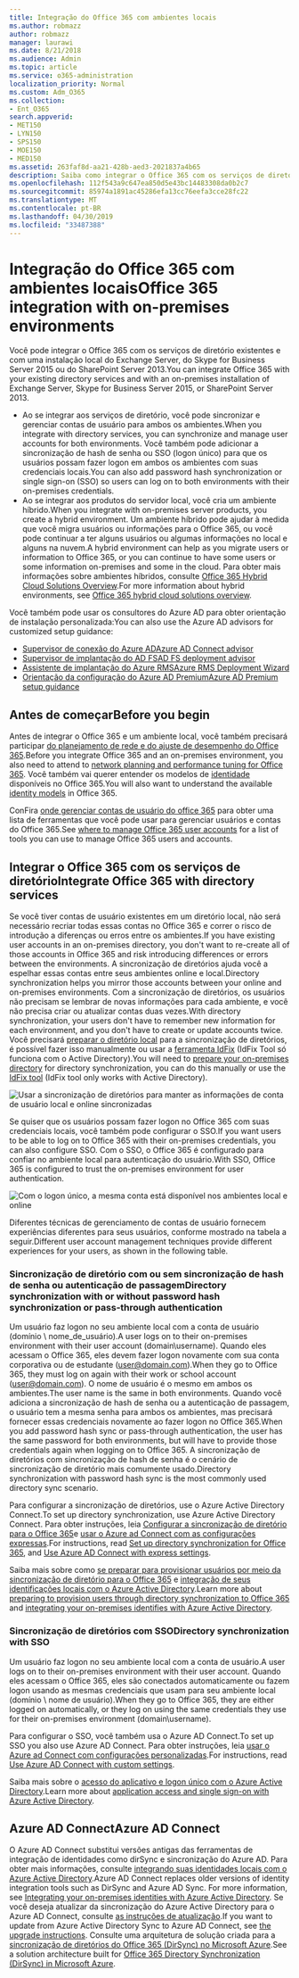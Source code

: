```yaml
---
title: Integração do Office 365 com ambientes locais
ms.author: robmazz
author: robmazz
manager: laurawi
ms.date: 8/21/2018
ms.audience: Admin
ms.topic: article
ms.service: o365-administration
localization_priority: Normal
ms.custom: Adm_O365
ms.collection:
- Ent_O365
search.appverid:
- MET150
- LYN150
- SPS150
- MOE150
- MED150
ms.assetid: 263faf8d-aa21-428b-aed3-2021837a4b65
description: Saiba como integrar o Office 365 com os serviços de diretório existentes.
ms.openlocfilehash: 112f543a9c647ea850d5e43bc14483308da0b2c7
ms.sourcegitcommit: 85974a1891ac45286efa13cc76eefa3cce28fc22
ms.translationtype: MT
ms.contentlocale: pt-BR
ms.lasthandoff: 04/30/2019
ms.locfileid: "33487388"
---
```

# <a name="office-365-integration-with-on-premises-environments"></a><span data-ttu-id="2e478-103">Integração do Office 365 com ambientes locais</span><span class="sxs-lookup"><span data-stu-id="2e478-103">Office 365 integration with on-premises environments</span></span>

<span data-ttu-id="2e478-104">Você pode integrar o Office 365 com os serviços de diretório existentes e com uma instalação local do Exchange Server, do Skype for Business Server 2015 ou do SharePoint Server 2013.</span><span class="sxs-lookup"><span data-stu-id="2e478-104">You can integrate Office 365 with your existing directory services and with an on-premises installation of Exchange Server, Skype for Business Server 2015, or SharePoint Server 2013.</span></span>
  
 - <span data-ttu-id="2e478-105">Ao se integrar aos serviços de diretório, você pode sincronizar e gerenciar contas de usuário para ambos os ambientes.</span><span class="sxs-lookup"><span data-stu-id="2e478-105">When you integrate with directory services, you can synchronize and manage user accounts for both environments.</span></span> <span data-ttu-id="2e478-106">Você também pode adicionar a sincronização de hash de senha ou SSO (logon único) para que os usuários possam fazer logon em ambos os ambientes com suas credenciais locais.</span><span class="sxs-lookup"><span data-stu-id="2e478-106">You can also add password hash synchronization or single sign-on (SSO) so users can log on to both environments with their on-premises credentials.</span></span>
 - <span data-ttu-id="2e478-107">Ao se integrar aos produtos do servidor local, você cria um ambiente híbrido.</span><span class="sxs-lookup"><span data-stu-id="2e478-107">When you integrate with on-premises server products, you create a hybrid environment.</span></span> <span data-ttu-id="2e478-108">Um ambiente híbrido pode ajudar à medida que você migra usuários ou informações para o Office 365, ou você pode continuar a ter alguns usuários ou algumas informações no local e alguns na nuvem.</span><span class="sxs-lookup"><span data-stu-id="2e478-108">A hybrid environment can help as you migrate users or information to Office 365, or you can continue to have some users or some information on-premises and some in the cloud.</span></span> <span data-ttu-id="2e478-109">Para obter mais informações sobre ambientes híbridos, consulte [Office 365 Hybrid Cloud Solutions Overview](https://support.office.com/article/59616fab-acdb-40e9-b414-cf0c965c80b7).</span><span class="sxs-lookup"><span data-stu-id="2e478-109">For more information about hybrid environments, see [Office 365 hybrid cloud solutions overview](https://support.office.com/article/59616fab-acdb-40e9-b414-cf0c965c80b7).</span></span>

<span data-ttu-id="2e478-110">Você também pode usar os consultores do Azure AD para obter orientação de instalação personalizada:</span><span class="sxs-lookup"><span data-stu-id="2e478-110">You can also use the Azure AD advisors for customized setup guidance:</span></span>
- [<span data-ttu-id="2e478-111">Supervisor de conexão do Azure AD</span><span class="sxs-lookup"><span data-stu-id="2e478-111">Azure AD Connect advisor</span></span>](https://aka.ms/aadconnectpwsync)
- [<span data-ttu-id="2e478-112">Supervisor de implantação do AD FS</span><span class="sxs-lookup"><span data-stu-id="2e478-112">AD FS deployment advisor</span></span>](https://aka.ms/adfsguidance)
- [<span data-ttu-id="2e478-113">Assistente de implantação do Azure RMS</span><span class="sxs-lookup"><span data-stu-id="2e478-113">Azure RMS Deployment Wizard</span></span>](https://aka.ms/azuremsguidance)
- [<span data-ttu-id="2e478-114">Orientação da configuração do Azure AD Premium</span><span class="sxs-lookup"><span data-stu-id="2e478-114">Azure AD Premium setup guidance</span></span>](https://aka.ms/aadpguidance)
   
## <a name="before-you-begin"></a><span data-ttu-id="2e478-115">Antes de começar</span><span class="sxs-lookup"><span data-stu-id="2e478-115">Before you begin</span></span>
<span data-ttu-id="2e478-116">Antes de integrar o Office 365 e um ambiente local, você também precisará participar [do planejamento de rede e do ajuste de desempenho do Office 365](network-planning-and-performance.md).</span><span class="sxs-lookup"><span data-stu-id="2e478-116">Before you integrate Office 365 and an on-premises environment, you also need to attend to [network planning and performance tuning for Office 365](network-planning-and-performance.md).</span></span> <span data-ttu-id="2e478-117">Você também vai querer entender os modelos de [identidade](about-office-365-identity.md) disponíveis no Office 365.</span><span class="sxs-lookup"><span data-stu-id="2e478-117">You will also want to understand the available [identity models](about-office-365-identity.md) in Office 365.</span></span> 

<span data-ttu-id="2e478-118">ConFira [onde gerenciar contas de usuário do office 365](manage-office-365-accounts.md) para obter uma lista de ferramentas que você pode usar para gerenciar usuários e contas do Office 365.</span><span class="sxs-lookup"><span data-stu-id="2e478-118">See [where to manage Office 365 user accounts](manage-office-365-accounts.md) for a list of tools you can use to manage Office 365 users and accounts.</span></span> 
  
## <a name="integrate-office-365-with-directory-services"></a><span data-ttu-id="2e478-119">Integrar o Office 365 com os serviços de diretório</span><span class="sxs-lookup"><span data-stu-id="2e478-119">Integrate Office 365 with directory services</span></span>
<span data-ttu-id="2e478-120">Se você tiver contas de usuário existentes em um diretório local, não será necessário recriar todas essas contas no Office 365 e correr o risco de introdução a diferenças ou erros entre os ambientes.</span><span class="sxs-lookup"><span data-stu-id="2e478-120">If you have existing user accounts in an on-premises directory, you don't want to re-create all of those accounts in Office 365 and risk introducing differences or errors between the environments.</span></span> <span data-ttu-id="2e478-121">A sincronização de diretórios ajuda você a espelhar essas contas entre seus ambientes online e local.</span><span class="sxs-lookup"><span data-stu-id="2e478-121">Directory synchronization helps you mirror those accounts between your online and on-premises environments.</span></span> <span data-ttu-id="2e478-122">Com a sincronização de diretórios, os usuários não precisam se lembrar de novas informações para cada ambiente, e você não precisa criar ou atualizar contas duas vezes.</span><span class="sxs-lookup"><span data-stu-id="2e478-122">With directory synchronization, your users don't have to remember new information for each environment, and you don't have to create or update accounts twice.</span></span> <span data-ttu-id="2e478-123">Você precisará [preparar o diretório local](prepare-for-directory-synchronization.md) para a sincronização de diretórios, é possível fazer isso manualmente ou usar a [ferramenta IdFix](install-and-run-idfix.md) (IdFix Tool só funciona com o Active Directory).</span><span class="sxs-lookup"><span data-stu-id="2e478-123">You will need to [prepare your on-premises directory](prepare-for-directory-synchronization.md) for directory synchronization, you can do this manually or use the [IdFix tool](install-and-run-idfix.md) (IdFix tool only works with Active Directory).</span></span> 
  
![Usar a sincronização de diretórios para manter as informações de conta de usuário local e online sincronizadas](media/a64af0d0-9be6-46b1-8727-277e683abf5e.png)
  
<span data-ttu-id="2e478-125">Se quiser que os usuários possam fazer logon no Office 365 com suas credenciais locais, você também pode configurar o SSO.</span><span class="sxs-lookup"><span data-stu-id="2e478-125">If you want users to be able to log on to Office 365 with their on-premises credentials, you can also configure SSO.</span></span> <span data-ttu-id="2e478-126">Com o SSO, o Office 365 é configurado para confiar no ambiente local para autenticação do usuário.</span><span class="sxs-lookup"><span data-stu-id="2e478-126">With SSO, Office 365 is configured to trust the on-premises environment for user authentication.</span></span>
  
![Com o logon único, a mesma conta está disponível nos ambientes local e online](media/d76235f2-8a53-405e-b8ef-dfa4cfc208b8.png)
  
<span data-ttu-id="2e478-128">Diferentes técnicas de gerenciamento de contas de usuário fornecem experiências diferentes para seus usuários, conforme mostrado na tabela a seguir.</span><span class="sxs-lookup"><span data-stu-id="2e478-128">Different user account management techniques provide different experiences for your users, as shown in the following table.</span></span>
 
### <a name="directory-synchronization-with-or-without-password-hash-synchronization-or-pass-through-authentication"></a><span data-ttu-id="2e478-129">**Sincronização de diretório com ou sem sincronização de hash de senha ou autenticação de passagem**</span><span class="sxs-lookup"><span data-stu-id="2e478-129">**Directory synchronization with or without password hash synchronization or pass-through authentication**</span></span>
<span data-ttu-id="2e478-130">Um usuário faz logon no seu ambiente local com a conta de usuário (domínio \ nome_de_usuário).</span><span class="sxs-lookup"><span data-stu-id="2e478-130">A user logs on to their on-premises environment with their user account (domain\username).</span></span> <span data-ttu-id="2e478-131">Quando eles acessam o Office 365, eles devem fazer logon novamente com sua conta corporativa ou de estudante (user@domain.com).</span><span class="sxs-lookup"><span data-stu-id="2e478-131">When they go to Office 365, they must log on again with their work or school account (user@domain.com).</span></span> <span data-ttu-id="2e478-132">O nome de usuário é o mesmo em ambos os ambientes.</span><span class="sxs-lookup"><span data-stu-id="2e478-132">The user name is the same in both environments.</span></span> <span data-ttu-id="2e478-133">Quando você adiciona a sincronização de hash de senha ou a autenticação de passagem, o usuário tem a mesma senha para ambos os ambientes, mas precisará fornecer essas credenciais novamente ao fazer logon no Office 365.</span><span class="sxs-lookup"><span data-stu-id="2e478-133">When you add password hash sync or pass-through authentication, the user has the same password for both environments, but will have to provide those credentials again when logging on to Office 365.</span></span> <span data-ttu-id="2e478-134">A sincronização de diretórios com sincronização de hash de senha é o cenário de sincronização de diretório mais comumente usado.</span><span class="sxs-lookup"><span data-stu-id="2e478-134">Directory synchronization with password hash sync is the most commonly used directory sync scenario.</span></span>

<span data-ttu-id="2e478-135">Para configurar a sincronização de diretórios, use o Azure Active Directory Connect.</span><span class="sxs-lookup"><span data-stu-id="2e478-135">To set up directory synchronization, use Azure Active Directory Connect.</span></span> <span data-ttu-id="2e478-136">Para obter instruções, leia [Configurar a sincronização de diretório para o Office 365](set-up-directory-synchronization.md)e [usar o Azure ad Connect com as configurações expressas](https://go.microsoft.com/fwlink/p/?LinkId=698537).</span><span class="sxs-lookup"><span data-stu-id="2e478-136">For instructions, read [Set up directory synchronization for Office 365](set-up-directory-synchronization.md), and [Use Azure AD Connect with express settings](https://go.microsoft.com/fwlink/p/?LinkId=698537).</span></span>

<span data-ttu-id="2e478-137">Saiba mais sobre como [se preparar para provisionar usuários por meio da sincronização de diretório para o Office 365](prepare-for-directory-synchronization.md) e [integração de seus identificações locais com o Azure Active Directory](https://go.microsoft.com/fwlink/?LinkId=518101).</span><span class="sxs-lookup"><span data-stu-id="2e478-137">Learn more about [preparing to provision users through directory synchronization to Office 365](prepare-for-directory-synchronization.md) and [integrating your on-premises identifies with Azure Active Directory](https://go.microsoft.com/fwlink/?LinkId=518101).</span></span>

### <a name="directory-synchronization-with-sso"></a><span data-ttu-id="2e478-138">**Sincronização de diretórios com SSO**</span><span class="sxs-lookup"><span data-stu-id="2e478-138">**Directory synchronization with SSO**</span></span>
<span data-ttu-id="2e478-139">Um usuário faz logon no seu ambiente local com a conta de usuário.</span><span class="sxs-lookup"><span data-stu-id="2e478-139">A user logs on to their on-premises environment with their user account.</span></span> <span data-ttu-id="2e478-140">Quando eles acessam o Office 365, eles são conectados automaticamente ou fazem logon usando as mesmas credenciais que usam para seu ambiente local (domínio \ nome de usuário).</span><span class="sxs-lookup"><span data-stu-id="2e478-140">When they go to Office 365, they are either logged on automatically, or they log on using the same credentials they use for their on-premises environment (domain\username).</span></span>

<span data-ttu-id="2e478-141">Para configurar o SSO, você também usa o Azure AD Connect.</span><span class="sxs-lookup"><span data-stu-id="2e478-141">To set up SSO you also use Azure AD Connect.</span></span> <span data-ttu-id="2e478-142">Para obter instruções, leia [usar o Azure ad Connect com configurações personalizadas](https://go.microsoft.com/fwlink/p/?LinkID=698430).</span><span class="sxs-lookup"><span data-stu-id="2e478-142">For instructions, read [Use Azure AD Connect with custom settings](https://go.microsoft.com/fwlink/p/?LinkID=698430).</span></span>

<span data-ttu-id="2e478-143">Saiba mais sobre o [acesso do aplicativo e logon único com o Azure Active Directory](https://go.microsoft.com/fwlink/p/?LinkId=698604).</span><span class="sxs-lookup"><span data-stu-id="2e478-143">Learn more about [application access and single sign-on with Azure Active Directory](https://go.microsoft.com/fwlink/p/?LinkId=698604).</span></span>

## <a name="azure-ad-connect"></a><span data-ttu-id="2e478-144">Azure AD Connect</span><span class="sxs-lookup"><span data-stu-id="2e478-144">Azure AD Connect</span></span>
<span data-ttu-id="2e478-145">O Azure AD Connect substitui versões antigas das ferramentas de integração de identidades como dirSync e sincronização do Azure AD. Para obter mais informações, consulte [integrando suas identidades locais com o Azure Active Directory](https://go.microsoft.com/fwlink/p/?LinkId=527969).</span><span class="sxs-lookup"><span data-stu-id="2e478-145">Azure AD Connect replaces older versions of identity integration tools such as DirSync and Azure AD Sync. For more information, see [Integrating your on-premises identities with Azure Active Directory](https://go.microsoft.com/fwlink/p/?LinkId=527969).</span></span> <span data-ttu-id="2e478-146">Se você deseja atualizar da sincronização do Azure Active Directory para o Azure AD Connect, consulte [as instruções de atualização](https://go.microsoft.com/fwlink/p/?LinkId=733240).</span><span class="sxs-lookup"><span data-stu-id="2e478-146">If you want to update from Azure Active Directory Sync to Azure AD Connect, see [the upgrade instructions](https://go.microsoft.com/fwlink/p/?LinkId=733240).</span></span> <span data-ttu-id="2e478-147">Consulte uma arquitetura de solução criada para a [sincronização de diretórios do Office 365 (DirSync) no Microsoft Azure](https://go.microsoft.com/fwlink/?LinkId=517887).</span><span class="sxs-lookup"><span data-stu-id="2e478-147">See a solution architecture built for [Office 365 Directory Synchronization (DirSync) in Microsoft Azure](https://go.microsoft.com/fwlink/?LinkId=517887).</span></span>